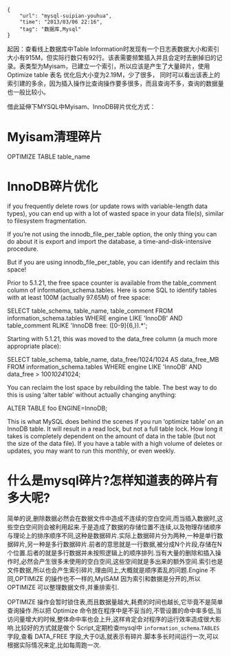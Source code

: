 ```
{
    "url": "mysql-suipian-youhua",
    "time": "2013/03/06 22:16",
    "tag": "数据库,Mysql"
}
```

起因：查看线上数据库中Table Information时发现有一个日志表数据大小和索引大小有915M，但实际行数只有92行。该表需要频繁插入并且会定时去删掉旧的记录。表类型为Myisam，已建立一个索引，所以应该是产生了大量碎片，使用 Optimize table 表名 优化后大小变为2.19M，少了很多， 同时可以看出该表上的索引建的多余，因为插入操作比查询操作要多很多，而且查询不多，查询的数据量也一般比较小。

借此延伸下MYSQL中Myisam、InnoDB碎片优化方式：

# Myisam清理碎片

OPTIMIZE TABLE table_name

# InnoDB碎片优化

if you frequently delete rows (or update rows with variable-length data types), you can end up with a lot of wasted space in your data file(s), similar to filesystem fragmentation.

If you’re not using the innodb_file_per_table option, the only thing you can do about it is export and import the database, a time-and-disk-intensive procedure.

But if you are using innodb_file_per_table, you can identify and reclaim this space!

Prior to 5.1.21, the free space counter is available from the table_comment column of information_schema.tables. Here is some SQL to identify tables with at least 100M (actually 97.65M) of free space:

SELECT table_schema, table_name, table_comment FROM information_schema.tables WHERE engine LIKE 'InnoDB' AND table_comment RLIKE 'InnoDB free: ([0-9]{6,}).*';

Starting with 5.1.21, this was moved to the data_free column (a much more appropriate place):

SELECT table_schema, table_name, data_free/1024/1024 AS data_free_MB FROM information_schema.tables WHERE engine LIKE 'InnoDB' AND data_free > 100*1024*1024;

You can reclaim the lost space by rebuilding the table. The best way to do this is using ‘alter table’ without actually changing anything:

ALTER TABLE foo ENGINE=InnoDB;

This is what MySQL does behind the scenes if you run ‘optimize table’ on an InnoDB table. It will result in a read lock, but not a full table lock. How long it takes is completely dependent on the amount of data in the table (but not the size of the data file). If you have a table with a high volume of deletes or updates, you may want to run this monthly, or even weekly.

# 什么是mysql碎片?怎样知道表的碎片有多大呢?

简单的说,删除数据必然会在数据文件中造成不连续的空白空间,而当插入数据时,这些空白空间则会被利用起来.于是造成了数据的存储位置不连续,以及物理存储顺序与理论上的排序顺序不同,这种是数据碎片.实际上数据碎片分为两种,一种是单行数据碎片,另一种是多行数据碎片.前者的意思就是一行数据,被分成N个片段,存储在N个位置.后者的就是多行数据并未按照逻辑上的顺序排列.当有大量的删除和插入操作时,必然会产生很多未使用的空白空间,这些空间就是多出来的额外空间.索引也是文件数据,所以也会产生索引碎片,理由同上,大概就是顺序紊乱的问题.Engine 不同,OPTIMIZE 的操作也不一样的,MyISAM 因为索引和数据是分开的,所以 OPTIMIZE 可以整理数据文件,并重排索引.

OPTIMIZE 操作会暂时锁住表,而且数据量越大,耗费的时间也越长,它毕竟不是简单查询操作.所以把 Optimize 命令放在程序中是不妥当的,不管设置的命中率多低,当访问量增大的时候,整体命中率也会上升,这样肯定会对程序的运行效率造成很大影响.比较好的方式就是做个 Script,定期检查mysql中 `information_schema`.`TABLES`字段,查看 DATA_FREE 字段,大于0话,就表示有碎片.脚本多长时间运行一次,可以根据实际情况来定,比如每周跑一次.